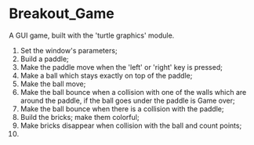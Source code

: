# Breakout_Game
 A GUI game, built with the 'turtle graphics' module.

 1. Set the window's parameters;
 2. Build a paddle;
 3. Make the paddle move when the 'left' or 'right' key is pressed;
 4. Make a ball which stays exactly on top of the paddle;
 5. Make the ball move;
 6. Make the ball bounce when a collision with one of the walls which are around the paddle, if the ball goes under the paddle is Game over;
 7. Make the ball bounce when there is a collision with the paddle;
 8. Build the bricks; make them colorful;
 9. Make bricks disappear when collision with the ball and count points;
 10. 
